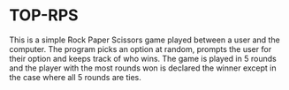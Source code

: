 # TOP-RPS

This is a simple Rock Paper Scissors game played between a user and the computer.
The program picks an option at random, prompts the user for their option and keeps track of who wins.
The game is played in 5 rounds and the player with the most rounds won is declared the winner except
in the case where all 5 rounds are ties.
